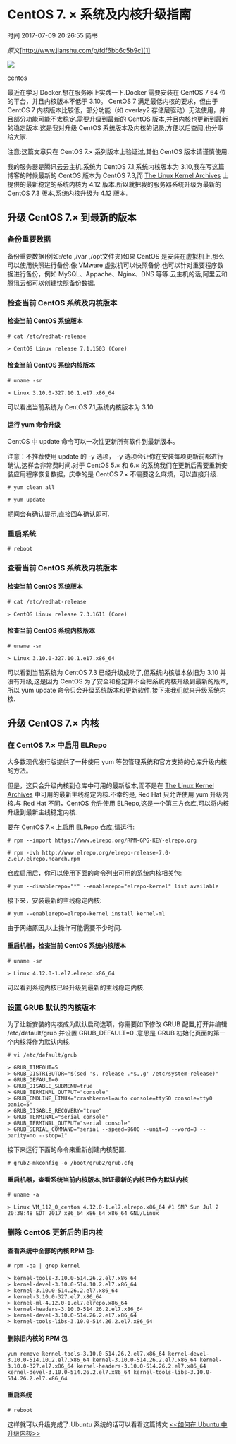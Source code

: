 # CentOS 7. × 系统及内核升级指南

 时间 2017-07-09 20:26:55  简书

_原文_[http://www.jianshu.com/p/fdf6bb6c5b9c][1]

![][3]

centos

最近在学习 Docker,想在服务器上实践一下.Docker 需要安装在 CentOS 7 64 位的平台，并且内核版本不低于 3.10。 CentOS 7 满足最低内核的要求，但由于 CentOS 7 内核版本比较低，部分功能（如 overlay2 存储层驱动）无法使用，并且部分功能可能不太稳定.需要升级到最新的 CentOS 版本,并且内核也更新到最新的稳定版本.这是我对升级 CentOS 系统版本及内核的记录,方便以后查阅,也分享给大家. 

注意:这篇文章只在 CentOS 7.× 系列版本上验证过,其他 CentOS 版本请谨慎使用.

我的服务器是腾讯云云主机,系统为 CentOS 7.1,系统内核版本为 3.10,我在写这篇博客的时候最新的 CentOS 版本为 CentOS 7.3,而 [The Linux Kernel Archives][4] 上提供的最新稳定的系统内核为 4.12 版本.所以就把我的服务器系统升级为最新的 CentOS 7.3 版本,系统内核升级为 4.12 版本. 

## 升级 CentOS 7.× 到最新的版本

### 备份重要数据

备份重要数据(例如:/etc ,/var ,/opt文件夹)如果 CentOS 是安装在虚拟机上,那么可以使用快照进行备份.像 VMware 虚拟机可以快照备份.也可以针对重要程序数据进行备份，例如 MySQL、Appache、Nginx、DNS 等等.云主机的话,阿里云和腾讯云都可以创建快照备份数据.

### 检查当前 CentOS 系统及内核版本

#### 检查当前 CentOS 系统版本

    # cat /etc/redhat-release
    
    > CentOS Linux release 7.1.1503 (Core)

#### 检查当前 CentOS 系统内核版本

    # uname -sr
    
    > Linux 3.10.0-327.10.1.e17.x86_64

可以看出当前系统为 CentOS 7.1,系统内核版本为 3.10.

#### 运行 yum 命令升级 

CentOS 中 update 命令可以一次性更新所有软件到最新版本。 

注意：不推荐使用 update 的 -y 选项， -y 选项会让你在安装每项更新前都进行确认,这样会非常费时间.对于 CentOS 5.× 和 6.× 的系统我们在更新后需要重新安装应用程序恢复数据，庆幸的是 CentOS 7.× 不需要这么麻烦，可以直接升级. 

    # yum clean all
    
    # yum update

期间会有确认提示,直接回车确认即可.

### 重启系统

    # reboot

### 查看当前 CentOS 系统及内核版本

#### 检查当前 CentOS 系统版本

    # cat /etc/redhat-release
    
    > CentOS Linux release 7.3.1611 (Core)

#### 检查当前 CentOS 系统内核版本

    # uname -sr
    
    > Linux 3.10.0-327.10.1.e17.x86_64

可以看到当前系统为 CentOS 7.3 已经升级成功了,但系统内核版本依旧为 3.10 并没有升级,这是因为 CentOS 为了安全和稳定并不会把系统内核升级到最新的版本,所以 yum update 命令只会升级系统版本和更新软件.接下来我们就来升级系统内核. 

## 升级 CentOS 7.× 内核

### 在 CentOS 7.× 中启用 ELRepo

大多数现代发行版提供了一种使用 yum 等包管理系统和官方支持的仓库升级内核的方法。 

但是，这只会升级内核到仓库中可用的最新版本,而不是在 [The Linux Kernel Archives][4] 中可用的最新主线稳定内核.不幸的是, Red Hat 只允许使用 yum 升级内核.与 Red Hat 不同，CentOS 允许使用 ELRepo,这是一个第三方仓库,可以将内核升级到最新主线稳定内核. 

要在 CentOS 7.× 上启用 ELRepo 仓库,请运行:

    # rpm --import https://www.elrepo.org/RPM-GPG-KEY-elrepo.org
    
    # rpm -Uvh http://www.elrepo.org/elrepo-release-7.0-2.el7.elrepo.noarch.rpm

仓库启用后，你可以使用下面的命令列出可用的系统内核相关包:

    # yum --disablerepo="*" --enablerepo="elrepo-kernel" list available

接下来，安装最新的主线稳定内核:

    # yum --enablerepo=elrepo-kernel install kernel-ml

由于网络原因,以上操作可能需要不少时间.

#### 重启机器，检查当前 CentOS 系统内核版本

    # uname -sr
    
    > Linux 4.12.0-1.el7.elrepo.x86_64

可以看到系统内核已经升级到最新的主线稳定内核.

### 设置 GRUB 默认的内核版本

为了让新安装的内核成为默认启动选项，你需要如下修改 GRUB 配置,打开并编辑 /etc/default/grub 并设置 GRUB_DEFAULT=0 .意思是 GRUB 初始化页面的第一个内核将作为默认内核. 

    # vi /etc/default/grub
    
    > GRUB_TIMEOUT=5
    > GRUB_DISTRIBUTOR="$(sed 's, release .*$,,g' /etc/system-release)"
    > GRUB_DEFAULT=0
    > GRUB_DISABLE_SUBMENU=true
    > GRUB_TERMINAL_OUTPUT="console"
    > GRUB_CMDLINE_LINUX="crashkernel=auto console=ttyS0 console=tty0 panic=5"
    > GRUB_DISABLE_RECOVERY="true"
    > GRUB_TERMINAL="serial console"
    > GRUB_TERMINAL_OUTPUT="serial console"
    > GRUB_SERIAL_COMMAND="serial --speed=9600 --unit=0 --word=8 --parity=no --stop=1"

接下来运行下面的命令来重新创建内核配置.

    # grub2-mkconfig -o /boot/grub2/grub.cfg

#### 重启机器，查看系统当前内核版本,验证最新的内核已作为默认内核

    # uname -a
    
    > Linux VM_112_0_centos 4.12.0-1.el7.elrepo.x86_64 #1 SMP Sun Jul 2 20:38:48 EDT 2017 x86_64 x86_64 x86_64 GNU/Linux

### 删除 CentOS 更新后的旧内核

#### 查看系统中全部的内核 RPM 包:

    # rpm -qa | grep kernel
    
    > kernel-tools-3.10.0-514.26.2.el7.x86_64
    > kernel-devel-3.10.0-514.10.2.el7.x86_64
    > kernel-3.10.0-514.26.2.el7.x86_64
    > kernel-3.10.0-327.el7.x86_64
    > kernel-ml-4.12.0-1.el7.elrepo.x86_64
    > kernel-headers-3.10.0-514.26.2.el7.x86_64
    > kernel-devel-3.10.0-514.26.2.el7.x86_64
    > kernel-tools-libs-3.10.0-514.26.2.el7.x86_64

#### 删除旧内核的 RPM 包

    yum remove kernel-tools-3.10.0-514.26.2.el7.x86_64 kernel-devel-3.10.0-514.10.2.el7.x86_64 kernel-3.10.0-514.26.2.el7.x86_64 kernel-3.10.0-327.el7.x86_64 kernel-headers-3.10.0-514.26.2.el7.x86_64 kernel-devel-3.10.0-514.26.2.el7.x86_64 kernel-tools-libs-3.10.0-514.26.2.el7.x86_64

#### 重启系统

    # reboot

这样就可以升级完成了.Ubuntu 系统的话可以看看这篇博文 [<<如何在 Ubuntu 中升级内核>>][5]

[1]: http://www.jianshu.com/p/fdf6bb6c5b9c
[3]: http://img2.tuicool.com/ammEjqi.jpg!web
[4]: https://www.kernel.org/
[5]: https://linux.cn/article-8284-1.html